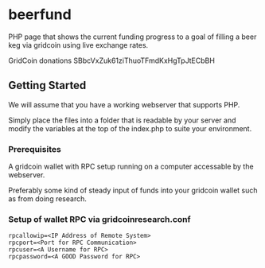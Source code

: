# beerfund
PHP page that shows the current funding progress to a goal of filling a beer keg via gridcoin using live exchange rates.

GridCoin donations SBbcVxZuk61ziThuoTFmdKxHgTpJtECbBH

## Getting Started

We will assume that you have a working webserver that supports PHP.

Simply place the files into a folder that is readable by your server and modify the variables at the top of the index.php to suite your environment.

### Prerequisites

A gridcoin wallet with RPC setup running on a computer accessable by the webserver.

Preferably some kind of steady input of funds into your gridcoin wallet such as from doing research.
 
### Setup of wallet RPC via gridcoinresearch.conf

```server=1
rpcallowip=<IP Address of Remote System>
rpcport=<Port for RPC Communication>
rpcuser=<A Username for RPC>
rpcpassword=<A GOOD Password for RPC>
```
